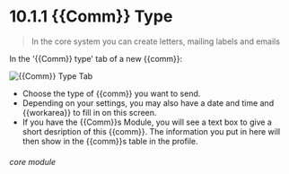 # 10.1.1 <i class="fas fa-envelope-open"></i> {{Comm}} Type

> In the core system you can create letters, mailing labels and emails



In the '{{Comm}} type' tab of a new {{comm}}:

![{{Comm}} Type Tab](10.1.1a.png)

- Choose the type of {{comm}} you want to send. 
- Depending on your settings, you may also have a date and time and {{workarea}} to fill in on this screen.
- If you have the {{Comm}}s Module, you will see a text box to give a short desription of this {{comm}}. The information you put in here will then show in the {{comm}}s table in the profile. 


###### core module

